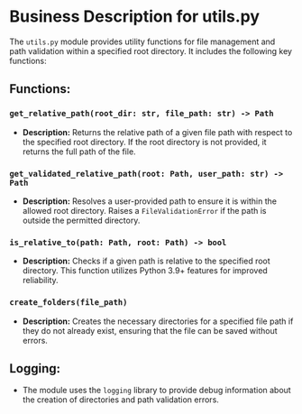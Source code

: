 # Business Description for utils.py

The `utils.py` module provides utility functions for file management and path validation within a specified root directory. It includes the following key functions:

## Functions:

### `get_relative_path(root_dir: str, file_path: str) -> Path`
- **Description:** Returns the relative path of a given file path with respect to the specified root directory. If the root directory is not provided, it returns the full path of the file.

### `get_validated_relative_path(root: Path, user_path: str) -> Path`
- **Description:** Resolves a user-provided path to ensure it is within the allowed root directory. Raises a `FileValidationError` if the path is outside the permitted directory.

### `is_relative_to(path: Path, root: Path) -> bool`
- **Description:** Checks if a given path is relative to the specified root directory. This function utilizes Python 3.9+ features for improved reliability.

### `create_folders(file_path)`
- **Description:** Creates the necessary directories for a specified file path if they do not already exist, ensuring that the file can be saved without errors.

## Logging:
- The module uses the `logging` library to provide debug information about the creation of directories and path validation errors.